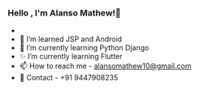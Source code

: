 ### Hello , I'm Alanso Mathew!👋

-
- 👀 I’m learned JSP and Android
- 🌱 I’m currently learning  Python Django
- ✨ I’m currently learning  Flutter
- 📫 How to reach me - alansomathew10@gmail.com
- 📱 Contact - +91 9447908235

<!---
alansomathew10/alansomathew10 is a ✨ special ✨ repository because its `README.md` (this file) appears on your GitHub profile.
You can click the Preview link to take a look at your changes.
--->
